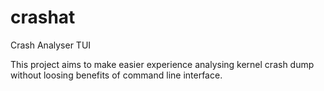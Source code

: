 # crashat
Crash Analyser TUI

This project aims to make easier experience analysing kernel crash dump without loosing benefits of command line interface.
